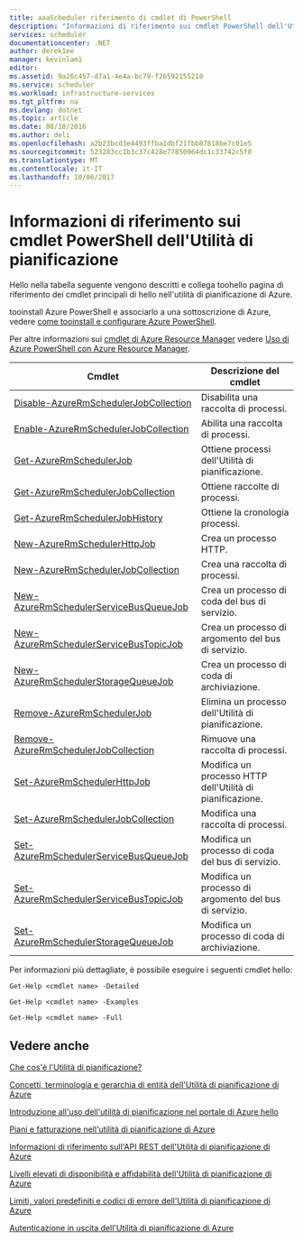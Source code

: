 ```yaml
---
title: aaaScheduler riferimento di cmdlet di PowerShell
description: "Informazioni di riferimento sui cmdlet PowerShell dell'Utilità di pianificazione"
services: scheduler
documentationcenter: .NET
author: derek1ee
manager: kevinlam1
editor: 
ms.assetid: 9a26c457-d7a1-4e4a-bc79-f26592155218
ms.service: scheduler
ms.workload: infrastructure-services
ms.tgt_pltfrm: na
ms.devlang: dotnet
ms.topic: article
ms.date: 08/18/2016
ms.author: deli
ms.openlocfilehash: a2b23bcd3e4493ffba1dbf21fbb87818be7c01e5
ms.sourcegitcommit: 523283cc1b3c37c428e77850964dc1c33742c5f0
ms.translationtype: MT
ms.contentlocale: it-IT
ms.lasthandoff: 10/06/2017
---
```

# <a name="scheduler-powershell-cmdlets-reference"></a>Informazioni di riferimento sui cmdlet PowerShell dell'Utilità di pianificazione
Hello nella tabella seguente vengono descritti e collega toohello pagina di riferimento dei cmdlet principali di hello nell'utilità di pianificazione di Azure.

tooinstall Azure PowerShell e associarlo a una sottoscrizione di Azure, vedere [come tooinstall e configurare Azure PowerShell](/powershell/azure/overview). 

Per altre informazioni sui [cmdlet di Azure Resource Manager](/powershell/azure/overview) vedere [Uso di Azure PowerShell con Azure Resource Manager](../powershell-azure-resource-manager.md).

| Cmdlet | Descrizione del cmdlet |
| --- | --- |
| [Disable-AzureRmSchedulerJobCollection](/powershell/module/azurerm.scheduler/disable-azurermschedulerjobcollection) |Disabilita una raccolta di processi. |
| [Enable-AzureRmSchedulerJobCollection](/powershell/module/azurerm.scheduler/enable-azurermschedulerjobcollection) |Abilita una raccolta di processi. |
| [Get-AzureRmSchedulerJob](/powershell/module/azurerm.scheduler/get-azurermschedulerjob) |Ottiene processi dell'Utilità di pianificazione. |
| [Get-AzureRmSchedulerJobCollection](/powershell/module/azurerm.scheduler/get-azurermschedulerjobcollection) |Ottiene raccolte di processi. |
| [Get-AzureRmSchedulerJobHistory](/powershell/module/azurerm.scheduler/get-azurermschedulerjobhistory) |Ottiene la cronologia processi. |
| [New-AzureRmSchedulerHttpJob](/powershell/module/azurerm.scheduler/new-azurermschedulerhttpjob) |Crea un processo HTTP. |
| [New-AzureRmSchedulerJobCollection](/powershell/module/azurerm.scheduler/new-azurermschedulerjobcollection) |Crea una raccolta di processi. |
| [New-AzureRmSchedulerServiceBusQueueJob](/powershell/module/azurerm.scheduler/new-azurermschedulerservicebusqueuejob) |Crea un processo di coda del bus di servizio. |
| [New-AzureRmSchedulerServiceBusTopicJob](/powershell/module/azurerm.scheduler/new-azurermschedulerservicebustopicjob) |Crea un processo di argomento del bus di servizio. |
| [New-AzureRmSchedulerStorageQueueJob](/powershell/module/azurerm.scheduler/new-azurermschedulerstoragequeuejob) |Crea un processo di coda di archiviazione. |
| [Remove-AzureRmSchedulerJob](/powershell/module/azurerm.scheduler/remove-azurermschedulerjob) |Elimina un processo dell'Utilità di pianificazione. |
| [Remove-AzureRmSchedulerJobCollection](/powershell/module/azurerm.scheduler/remove-azurermschedulerjobcollection) |Rimuove una raccolta di processi. |
| [Set-AzureRmSchedulerHttpJob](/powershell/module/azurerm.scheduler/set-azurermschedulerhttpjob) |Modifica un processo HTTP dell'Utilità di pianificazione. |
| [Set-AzureRmSchedulerJobCollection](/powershell/module/azurerm.scheduler/set-azurermschedulerjobcollection) |Modifica una raccolta di processi. |
| [Set-AzureRmSchedulerServiceBusQueueJob](/powershell/module/azurerm.scheduler/set-azurermschedulerservicebusqueuejob) |Modifica un processo di coda del bus di servizio. |
| [Set-AzureRmSchedulerServiceBusTopicJob](/powershell/module/azurerm.scheduler/set-azurermschedulerservicebustopicjob) |Modifica un processo di argomento del bus di servizio. |
| [Set-AzureRmSchedulerStorageQueueJob](/powershell/module/azurerm.scheduler/set-azurermschedulerstoragequeuejob) |Modifica un processo di coda di archiviazione. |

Per informazioni più dettagliate, è possibile eseguire i seguenti cmdlet hello: 

```
Get-Help <cmdlet name> -Detailed
```
```
Get-Help <cmdlet name> -Examples
```
```
Get-Help <cmdlet name> -Full
```

## <a name="see-also"></a>Vedere anche
 [Che cos'è l'Utilità di pianificazione?](scheduler-intro.md)

 [Concetti, terminologia e gerarchia di entità dell'Utilità di pianificazione di Azure](scheduler-concepts-terms.md)

 [Introduzione all'uso dell'utilità di pianificazione nel portale di Azure hello](scheduler-get-started-portal.md)

 [Piani e fatturazione nell'utilità di pianificazione di Azure](scheduler-plans-billing.md)

 [Informazioni di riferimento sull'API REST dell'Utilità di pianificazione di Azure](https://msdn.microsoft.com/library/mt629143)

 [Livelli elevati di disponibilità e affidabilità dell'Utilità di pianificazione di Azure](scheduler-high-availability-reliability.md)

 [Limiti, valori predefiniti e codici di errore dell'Utilità di pianificazione di Azure](scheduler-limits-defaults-errors.md)

 [Autenticazione in uscita dell'Utilità di pianificazione di Azure](scheduler-outbound-authentication.md)

